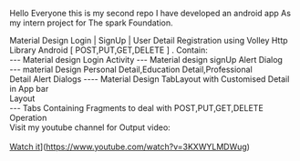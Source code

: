 Hello Everyone this is my second repo I have developed an android app As my intern project for The spark Foundation.

Material Design  Login | SignUp | User Detail Registration using Volley Http Library Android [ POST,PUT,GET,DELETE ] . 
Contain:
<br>--- Material design Login Activity
--- Material design signUp Alert Dialog<br>
--- material Design Personal Detail,Education Detail,Professional <br>
    Detail Alert Dialogs
---- Material Design TabLayout with Customised Detail in App bar <br>
     Layout<br>
---  Tabs Containing Fragments to deal with POST,PUT,GET,DELETE Operation<br>
      Visit my youtube channel for Output video:<br> </a><br>
      [Watch it](https://drive.google.com/uc?export=view&id=1iylGqM8KvuMnFXgo8W3cD4pHXAZKq5wd)](https://www.youtube.com/watch?v=3KXWYLMDWug)
      <br>
